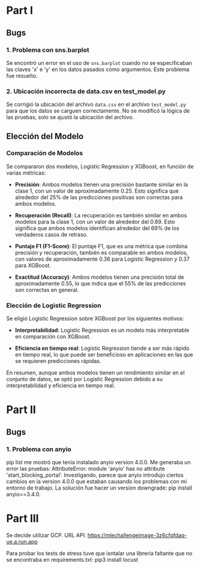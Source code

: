 # Part I

## Bugs

### 1. Problema con sns.barplot

Se encontró un error en el uso de `sns.barplot` cuando no se especificaban las claves 'x' e 'y' en los datos pasados como argumentos. Este problema fue resuelto.

### 2. Ubicación incorrecta de data.csv en test_model.py

Se corrigió la ubicación del archivo `data.csv` en el archivo `test_model.py` para que los datos se carguen correctamente. No se modificó la lógica de las pruebas, solo se ajustó la ubicación del archivo.

## Elección del Modelo

### Comparación de Modelos

Se compararon dos modelos, Logistic Regression y XGBoost, en función de varias métricas:

- **Precisión**: Ambos modelos tienen una precisión bastante similar en la clase 1, con un valor de aproximadamente 0.25. Esto significa que alrededor del 25% de las predicciones positivas son correctas para ambos modelos.

- **Recuperación (Recall)**: La recuperación es también similar en ambos modelos para la clase 1, con un valor de alrededor del 0.69. Esto significa que ambos modelos identifican alrededor del 69% de los verdaderos casos de retraso.

- **Puntaje F1 (F1-Score)**: El puntaje F1, que es una métrica que combina precisión y recuperación, también es comparable en ambos modelos, con valores de aproximadamente 0.36 para Logistic Regression y 0.37 para XGBoost.

- **Exactitud (Accuracy)**: Ambos modelos tienen una precisión total de aproximadamente 0.55, lo que indica que el 55% de las predicciones son correctas en general.

### Elección de Logistic Regression

Se eligió Logistic Regression sobre XGBoost por los siguientes motivos:

- **Interpretabilidad**: Logistic Regression es un modelo más interpretable en comparación con XGBoost.

- **Eficiencia en tiempo real**: Logistic Regression tiende a ser más rápido en tiempo real, lo que puede ser beneficioso en aplicaciones en las que se requieren predicciones rápidas.

En resumen, aunque ambos modelos tienen un rendimiento similar en el conjunto de datos, se optó por Logistic Regression debido a su interpretabilidad y eficiencia en tiempo real.


# Part II
## Bugs

### 1. Problema con anyio
pip list me mostró que tenía instalado anyio version 4.0.0. Me generaba un error las pruebas: AttributeError: module 'anyio' has no attribute 'start_blocking_portal'.
Investigando, parece que anyio introdujo ciertos cambios en la version 4.0.0 que estaban causando los problemas con mi entorno de trabajo.
La solución fue hacer un version downgrade: pip install anyio==3.4.0.


# Part III
Se decide utilizar GCP. 
URL API: https://mlechallengeimage-3z6cfqfdaq-ue.a.run.app

Para probar los tests de stress tuve que isntalar una librería faltante que no se encontraba en requirements.txt: 
pip3 install locust